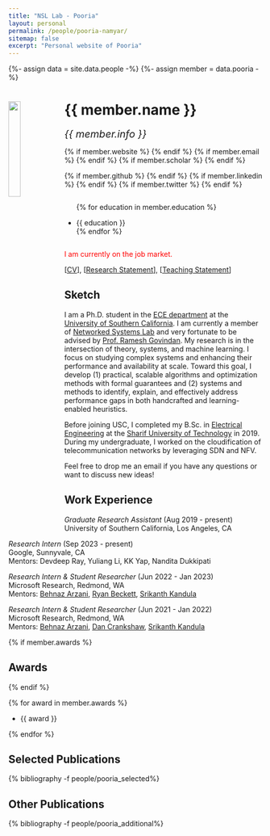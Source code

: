 ```yaml
---
title: "NSL Lab - Pooria"
layout: personal
permalink: /people/pooria-namyar/
sitemap: false
excerpt: "Personal website of Pooria"
---
```

{%- assign data = site.data.people -%}
{%- assign member = data.pooria -%}

<div class="row">
  <img src="{{ site.url }}{{ site.baseurl }}/images/teampic/{{ member.photo }}" class="img-responsive" width="22%" style="float: left" />
  <h1>{{ member.name }}</h1>
  <i style="font-size:20px">{{ member.info }}</i><br>

  {% if member.website %}<a href="{{ member.website }}" target="_blank"><i class="fa fa-home fa-3x"></i></a> {% endif %}
  {% if member.email %}<a href="mailto:{{ member.email }}" target="_blank"><i class="fa fa-envelope-square fa-3x"></i></a> {% endif %}
  {% if member.scholar %} <a href="{{ member.scholar }}" target="_blank"><i class="ai ai-google-scholar-square ai-3x"></i></a> {% endif %}
  <!-- {% if member.cv %} <a href="{{ site.url }}{{ site.baseurl }}/files/{{ member.cv }}" target="_blank"><i class="ai ai-cv-square ai-3x"></i></a> {% endif %} -->
  {% if member.github %} <a href="{{ member.github }}" target="_blank"><i class="fa fa-github-square fa-3x"></i></a> {% endif %}
  {% if member.linkedin %} <a href="{{ member.linkedin }}" target="_blank"><i class="fa fa-linkedin-square fa-3x"></i></a> {% endif %}
  {% if member.twitter %} <a href="{{ member.twitter }}" target="_blank"><i class="fa fa-twitter-square fa-3x"></i></a> {% endif %}
  <!-- {% if member.researchgate %} <a href="{{ member.researchgate }}" target="_blank"><i class="ai ai-researchgate-square ai-3x"></i></a> {% endif %} -->
  <ul style="overflow: hidden">

  {% for education in member.education %}
	<li> {{ education }} </li>
  {% endfor %}

  </ul>
</div>

<span style="color: red;">I am currently on the job market.</span>
<p>[<a href="https://drive.google.com/file/d/1QDM6txkBOrZUp7MXXQBf3mlIs8hxZekg/view" target="_blank"><u>CV</u></a>], [<a href="https://drive.google.com/file/d/1FaYw1GlgKT2rimuKDNgl09QjE0Gu3JGb/view" target="_blank"><u>Research Statement</u></a>], [<a href="https://drive.google.com/file/d/1LgNzQQaMKP4jWafEffahs5e20hKfgkud/view" target="_blank"><u>Teaching Statement</u></a>]</p>


## Sketch

<p>I am a Ph.D. student in the <a href="https://minghsiehece.usc.edu/" data-type="URL" data-id="https://minghsiehece.usc.edu/">ECE department</a> at the <a href="https://www.usc.edu/">University of Southern California</a>. I am currently a member of <a href="https://nsl.usc.edu/">Networked Systems Lab</a> and very fortunate to be advised by <a href="https://govindan.usc.edu/">Prof. Ramesh Govindan</a>. My research is in the intersection of theory, systems, and machine learning. I focus on studying complex systems and enhancing their performance and availability at scale. Toward this goal, I develop (1) practical, scalable algorithms and optimization methods with formal guarantees and (2) systems and methods to identify, explain, and effectively address performance gaps in both handcrafted and learning-enabled heuristics. </p>
<p>Before joining USC, I completed my B.Sc. in <a href="http://ee.sharif.edu/~web/en/">Electrical Engineering</a> at the <a href="http://www.en.sharif.edu/">Sharif University of Technology</a> in 2019.  During my undergraduate, I worked on the cloudification of telecommunication networks by leveraging SDN and NFV. </p>
<p>Feel free to drop me an email if you have any questions or want to discuss new ideas!</p>


## Work Experience

<p><em>Graduate Research Assistant</em> (Aug 2019 - present) <br>University of Southern California, Los Angeles, CA</p>
<p><em>Research Intern</em> (Sep 2023 - present) <br>Google, Sunnyvale, CA<br>Mentors: Devdeep Ray, Yuliang Li, KK Yap, Nandita Dukkipati</p>
<p><em>Research Intern & Student Researcher</em> (Jun 2022 - Jan 2023)<br>Microsoft Research, Redmond, WA<br>Mentors: <a href="https://www.microsoft.com/en-us/research/people/bearzani/">Behnaz Arzani</a>, <a href="https://www.microsoft.com/en-us/research/people/rybecket/">Ryan Beckett</a>, <a href="https://www.microsoft.com/en-us/research/people/srikanth/">Srikanth Kandula</a></p>
<p><em>Research Intern & Student Researcher</em> (Jun 2021 - Jan 2022)<br>Microsoft Research, Redmond, WA<br>Mentors: <a href="https://www.microsoft.com/en-us/research/people/bearzani/">Behnaz Arzani</a>, <a href="https://www.microsoft.com/en-us/research/people/dacranks/">Dan Crankshaw</a>, <a href="https://www.microsoft.com/en-us/research/people/srikanth/">Srikanth Kandula</a></p>

{% if member.awards %}
## Awards
{% endif %}

{% for award in member.awards %}
<ul style="overflow: hidden">
<li> {{ award }} </li>
</ul>
{% endfor %}

## Selected Publications

<div class="publications">

{% bibliography -f people/pooria_selected%}

</div>

## Other Publications

<div class="publications">

{% bibliography -f people/pooria_additional%}

</div>
